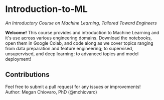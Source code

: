 # Introduction-to-ML

_An Introductory Course on Machine Learning, Tailored Toward Engineers_

**Welcome!** This course provides and introduction to Machine Learning and it's use across various engineering domains. Download the notebooks, open them in Google Colab, and code along as we cover topics ranging from data preparation and feature engineering; to supervised, unsupervised, and deep learning; to advanced topics and model deployment!

## Contributions
Feel free to submit a pull request for any issues or improvements! \
Author: Megan Chiovaro, PhD (@mchiovaro)
